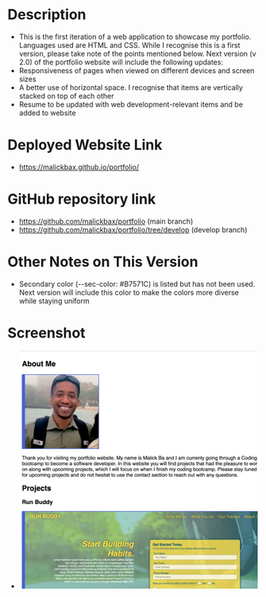 # Description
- This is the first iteration of a web application to showcase my portfolio. Languages used are HTML and CSS. While I recognise this is a first version, please take note of the points mentioned below. Next version (v 2.0) of the portfolio website will include the following updates: 
- Responsiveness of pages when viewed on different devices and screen sizes 
- A better use of horizontal space. I recognise that items are vertically stacked on top of each other
- Resume to be updated with web development-relevant items and be added to website 


# Deployed Website Link
- https://malickbax.github.io/portfolio/

# GitHub repository link
- https://github.com/malickbax/portfolio (main branch)
- https://github.com/malickbax/portfolio/tree/develop (develop branch)

# Other Notes on This Version
- Secondary color (--sec-color: #B7571C) is listed but has not been used. Next version will include this color to make the colors more diverse while staying uniform

# Screenshot 
- ![Homepage screenshot](/assets/images/screenshot.jpeg) 
